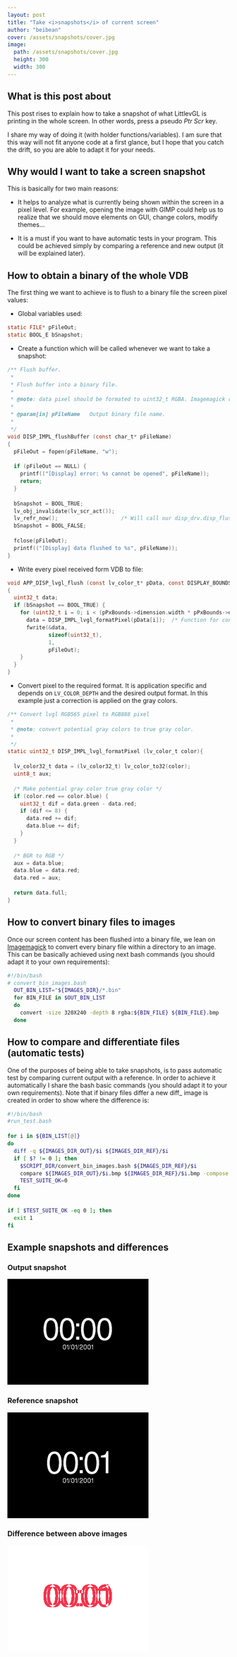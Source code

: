 ```yaml
---
layout: post
title: "Take <i>snapshots</i> of current screen"
author: "beibean"
cover: /assets/snapshots/cover.jpg
image:
  path: /assets/snapshots/cover.jpg
  height: 300
  width: 300
---
```


## What is this post about

This post rises to explain how to take a snapshot of what LittlevGL is printing in the whole screen. In other words, press a pseudo *Ptr Scr* key.

I share my way of doing it (with holder functions/variables). I am sure that this way will not fit anyone code at a first glance, but I hope that you catch the drift, so you are able to adapt it for your needs.

## Why would I want to take a screen snapshot

This is basically for two main reasons:

- It helps to analyze what is currently being shown within the screen in a pixel level. For example, opening the image with GIMP could help us to realize that we should move elements on GUI, change colors, modify themes...

- It is a must if you want to have automatic tests in your program. This could be achieved simply by comparing a reference and new output (it will be explained later).

## How to obtain a binary of the whole VDB

The first thing we want to achieve is to flush to a binary file the screen pixel values:

- Global variables used:

```c
static FILE* pFileOut;
static BOOL_E bSnapshot;
```

- Create a function which will be called whenever we want to take a snapshot:

```c
/** Flush buffer.
 *
 * Flush buffer into a binary file.
 *
 * @note: data pixel should be formated to uint32_t RGBA. Imagemagick requirements.
 *
 * @param[in] pFileName   Output binary file name.
 *
 */
void DISP_IMPL_flushBuffer (const char_t* pFileName)
{
  pFileOut = fopen(pFileName, "w");

  if (pFileOut == NULL) {
    printf(("[Display] error: %s cannot be opened", pFileName));
    return;
  }

  bSnapshot = BOOL_TRUE;
  lv_obj_invalidate(lv_scr_act());
  lv_refr_now();                    /* Will call our disp_drv.disp_flush function */
  bSnapshot = BOOL_FALSE;

  fclose(pFileOut);
  printf(("[Display] data flushed to %s", pFileName));
}
```

- Write every pixel received form VDB to file:

```c
void APP_DISP_lvgl_flush (const lv_color_t* pData, const DISPLAY_BOUNDS_T* const pPxBounds)
{
  uint32_t data;
  if (bSnapshot == BOOL_TRUE) {
    for (uint32_t i = 0; i < (pPxBounds->dimension.width * pPxBounds->dimension.height); i++) {
      data = DISP_IMPL_lvgl_formatPixel(pData[i]);  /* Function for converting LittlevGL pixel format to RGB888 */
      fwrite(&data,
             sizeof(uint32_t),
             1,
             pFileOut);
    }
  }
}
```

- Convert pixel to the required format. It is application specific and depends on `LV_COLOR_DEPTH` and the desired output format. In this example just a correction is applied on the gray colors.

```c
/** Convert lvgl RGB565 pixel to RGB888 pixel
 *
 * @note: convert potential gray colors to true gray color.
 *
 */
static uint32_t DISP_IMPL_lvgl_formatPixel (lv_color_t color){

  lv_color32_t data = (lv_color32_t) lv_color_to32(color);
  uint8_t aux;

  /* Make potential gray color true gray color */
  if (color.red == color.blue) {
    uint32_t dif = data.green - data.red;
    if (dif <= 8) {
      data.red += dif;
      data.blue += dif;
    }
  }

  /* BGR to RGB */
  aux = data.blue;
  data.blue = data.red;
  data.red = aux;

  return data.full;
}
```

## How to convert binary files to images

Once our screen content has been flushed into a binary file, we lean on [Imagemagick](https://www.imagemagick.org/) to convert every binary file within a directory to an image. This can be basically achieved using next bash commands (you should adapt it to your own requirements):

```bash
#!/bin/bash
# convert_bin_images.bash
  OUT_BIN_LIST="${IMAGES_DIR}/*.bin"
  for BIN_FILE in $OUT_BIN_LIST
  do
    convert -size 320X240 -depth 8 rgba:${BIN_FILE} ${BIN_FILE}.bmp
  done
```

## How to compare and differentiate files (automatic tests)

One of the purposes of being able to take snapshots, is to pass automatic test by comparing current output with a reference. In order to achieve it automatically I share the bash basic commands (you should adapt it to your own requirements). Note that if binary files differ a new diff_ image is created in order to show where the difference is:

```bash
#!/bin/bash
#run_test.bash

for i in ${BIN_LIST[@]}
do
  diff -q ${IMAGES_DIR_OUT}/$i ${IMAGES_DIR_REF}/$i
  if [ $? != 0 ]; then
    $SCRIPT_DIR/convert_bin_images.bash ${IMAGES_DIR_REF}/$i
    compare ${IMAGES_DIR_OUT}/$i.bmp ${IMAGES_DIR_REF}/$i.bmp -compose src ${IMAGES_DIR_OUT}/diff_$i.png
    TEST_SUITE_OK=0
  fi
done

if [ $TEST_SUITE_OK -eq 0 ]; then
  exit 1
fi
```

## Example snapshots and differences

### Output snapshot

![Output snapshot](/assets/snapshots/output.bmp)

### Reference snapshot

![Reference snapshot](/assets/snapshots/reference.bmp)

### Difference between above images

![Difference between above images](/assets/snapshots/diff_test.png)
